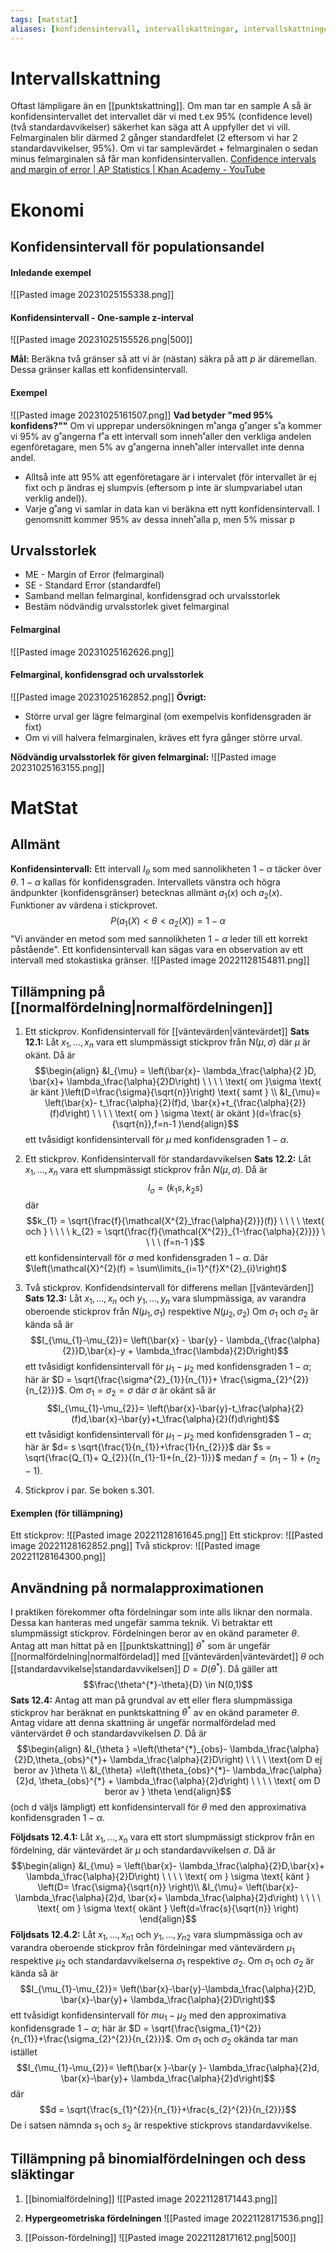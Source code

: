 ```yaml
---
tags: [matstat]
aliases: [konfidensintervall, intervallskattningar, intervallskattningen]
---
```

# Intervallskattning
Oftast lämpligare än en [[punktskattning]].
Om man tar en sample A så är konfidensintervallet det intervallet där vi med t.ex 95% (confidence level) (två standardavvikelser) säkerhet kan säga att A uppfyller det vi vill. Felmarginalen blir därmed 2 gånger standardfelet (2 eftersom vi har 2 standardavvikelser, 95%). Om vi tar samplevärdet + felmarginalen o sedan minus felmarginalen så får man konfidensintervallen.
[Confidence intervals and margin of error | AP Statistics | Khan Academy - YouTube](https://www.youtube.com/watch?v=hlM7zdf7zwU&ab_channel=KhanAcademy)

# Ekonomi

## Konfidensintervall för populationsandel
#### Inledande exempel
![[Pasted image 20231025155338.png]]

#### Konfidensintervall - One-sample z-interval
![[Pasted image 20231025155526.png|500]]

**Mål:** Beräkna två gränser så att vi är (nästan) säkra på att $p$ är däremellan. Dessa gränser kallas ett konfidensintervall. 

#### Exempel
![[Pasted image 20231025161507.png]]
**Vad betyder "med 95% konfidens?""**
Om vi upprepar undersökningen m˚anga g˚anger s˚a kommer vi 95% av g˚angerna f˚a ett intervall som inneh˚aller den verkliga andelen egenföretagare, men 5% av g˚angerna inneh˚aller intervallet inte denna andel.
- Alltså inte att 95% att egenföretagare är i intervalet (för intervallet är ej fixt och p ändras ej slumpvis (eftersom p inte är slumpvariabel utan verklig andel)).
- Varje g˚ang vi samlar in data kan vi beräkna ett nytt konfidensintervall. I genomsnitt kommer 95% av dessa inneh˚alla p, men 5% missar p

## Urvalsstorlek
- ME - Margin of Error (felmarginal)
- SE - Standard Error (standardfel)
- Samband mellan felmarginal, konfidensgrad och urvalsstorlek
- Bestäm nödvändig urvalsstorlek givet felmarginal

#### Felmarginal
![[Pasted image 20231025162626.png]]

#### Felmarginal, konfidensgrad och urvalsstorlek
![[Pasted image 20231025162852.png]]
**Övrigt:**
- Större urval ger lägre felmarginal (om exempelvis konfidensgraden är fixt)
- Om vi vill halvera felmarginalen, kräves ett fyra gånger större urval.

**Nödvändig urvalsstorlek för given felmarginal:**
![[Pasted image 20231025163155.png]]


# MatStat
## Allmänt
**Konfidensintervall:** Ett intervall $I_\theta$ som med sannolikheten $1-\alpha$ täcker över $\theta$. $1 - \alpha$ kallas för konfidensgraden. Intervallets vänstra och högra ändpunkter (konfidensgränser) betecknas allmänt $a_{1}(x)$ och $a_{2}(x)$. Funktioner av värdena i stickprovet. $$P(a_{1}(X) < \theta < a_{2}(X)) = 1- \alpha$$
"Vi använder en metod som med sannolikheten $1- \alpha$ leder till ett korrekt påstående".
Ett konfidensintervall kan sägas vara en observation av ett intervall med stokastiska gränser. 
	![[Pasted image 20221128154811.png]]

## Tillämpning på [[normalfördelning|normalfördelningen]]

1) Ett stickprov. Konfidensintervall för [[väntevärden|väntevärdet]]
**Sats 12.1:** Låt $x_{1},...,x_{n}$ vara ett slumpmässigt stickprov från N($\mu,\sigma$) där $\mu$ är okänt. Då är $$\begin{align} &I_{\mu} = \left(\bar{x}- \lambda_\frac{\alpha}{2 }D, \bar{x}+ \lambda_\frac{\alpha}{2}D\right) \ \ \ \ \text{ om }\sigma \text{ är känt }\left(D=\frac{\sigma}{\sqrt{n}}\right) \text{ samt } \\ &I_{\mu}= \left(\bar{x}- t_\frac{\alpha}{2}(f)d, \bar{x}+t_{\frac{\alpha}{2}}(f)d\right) \ \ \ \ \text{ om } \sigma \text{ är okänt }(d=\frac{s}{\sqrt{n}},f=n-1 )\end{align}$$ett tvåsidigt konfidensintervall för $\mu$ med konfidensgraden $1- \alpha$.

2) Ett stickprov. Konfidensintervall för standardavvikelsen
**Sats 12.2:** Låt $x_{1},...,x_{n}$ vara ett slumpmässigt stickprov från $N(\mu, \sigma)$. Då är $$I_{\sigma}= (k_{1}s, k_{2}s)$$där $$k_{1} = \sqrt{\frac{f}{\mathcal{X^{2}_\frac{\alpha}{2}}}(f)} \ \ \ \ \text{ och } \ \ \ \ k_{2} = \sqrt{\frac{f}{\mathcal{X^{2}}_{1-\frac{\alpha}{2}}}} \ \ \ \ (f=n-1 )$$ett konfidensintervall för $\sigma$ med konfidensgraden $1-\alpha$.
Där $\left(\mathcal{X}^{2}(f) = \sum\limits_{i=1}^{f}X^{2}_{i}\right)$ 

3) Två stickprov. Konfidendsintervall för differens mellan [[väntevärden]]
**Sats 12.3:** Låt $x_{1},...,x_{n}$ och $y_{1},...,y_{n}$ vara slumpmässiga, av varandra oberoende stickprov från $N(\mu_{1},\sigma_{1})$ respektive $N(\mu_{2}, \sigma_{2})$
Om $\sigma_{1}$ och $\sigma_{2}$ är kända så är $$I_{\mu_{1}-\mu_{2}}= \left(\bar{x} - \bar{y} - \lambda_{\frac{\alpha}{2}}D,\bar{x}-y + \lambda_\frac{\lambda}{2}D\right)$$ett tvåsidigt konfidensintervall för $\mu_{1}- \mu_{2}$ med konfidensgraden $1-\alpha$; här är $D = \sqrt{\frac{\sigma^{2}_{1}}{n_{1}}+ \frac{\sigma_{2}^{2}}{n_{2}}}$. 
Om $\sigma_{1}= \sigma_{2} = \sigma$ där $\sigma$ är okänt så är $$I_{\mu_{1}-\mu_{2}}= \left(\bar{x}-\bar{y}-t_\frac{\alpha}{2}(f)d,\bar{x}-\bar{y}+t_\frac{\alpha}{2}(f)d\right)$$ett tvåsidigt konfidensintervall för $\mu_{1} - \mu_{2}$ med konfidensgraden $1- \alpha$; här är $d= s \sqrt{\frac{1}{n_{1}}+\frac{1}{n_{2}}}$ där $s = \sqrt{\frac{Q_{1}+ Q_{2}}{(n_{1}-1)+(n_{2}-1)}}$ medan $f=(n_{1}-1)+(n_{2}-1)$.

4) Stickprov i par.
Se boken s.301.


#### Exemplen (för tillämpning)
Ett stickprov:
![[Pasted image 20221128161645.png]]
Ett stickprov:
![[Pasted image 20221128162852.png]]
Två stickprov:
![[Pasted image 20221128164300.png]]

## Användning på normalapproximationen
I praktiken förekommer ofta fördelningar som inte alls liknar den normala. Dessa kan hanteras med ungefär samma teknik. 
Vi betraktar ett slumpmässigt stickprov. Fördelningen beror av en okänd parameter $\theta$. Antag att man hittat på en [[punktskattning]] $\theta^{*}$ som är ungefär [[normalfördelning|normalfördelad]] med [[väntevärden|väntevärdet]] $\theta$ och [[standardavvikelse|standardavvikelsen]] $D=D(\theta^{*})$. Då gäller att $$\frac{\theta^{*}-\theta}{D} \in N(0,1)$$
**Sats 12.4:** Antag att man på grundval av ett eller flera slumpmässiga stickprov har beräknat en punktskattning $\theta^{*}$ av en okänd parameter $\theta$. Antag vidare att denna skattning är ungefär normalfördelad med väntervärdet $\theta$ och standardavvikelsen $D$. Då är $$\begin{align} &I_{\theta } =\left(\theta^{*}_{obs}- \lambda_\frac{\alpha}{2}D,\theta_{obs}^{*}+ \lambda_\frac{\alpha}{2}D\right) \ \ \ \ \text{om D ej beror av }\theta \\ &I_{\theta} =\left(\theta_{obs}^{*}- \lambda_\frac{\alpha}{2}d, \theta_{obs}^{*} + \lambda_\frac{\alpha}{2}d\right) \ \ \ \ \text{ om D beror av } \theta \end{align}$$(och d väljs lämpligt) ett konfidensintervall för $\theta$ med den approximativa konfidensgraden $1- \alpha$.

**Följdsats 12.4.1:** Låt $x_{1},...,x_{n}$ vara ett stort slumpmässigt stickprov från en fördelning, där väntevärdet är $\mu$ och standardavvikelsen $\sigma$. Då är $$\begin{align} &I_{\mu} = \left(\bar{x}- \lambda_\frac{\alpha}{2}D,\bar{x}+ \lambda_\frac{\alpha}{2}D\right) \ \ \ \ \text{ om } \sigma \text{ känt } \left(D= \frac{\sigma}{\sqrt{n}} \right)\\ &I_{\mu}= \left(\bar{x}-\lambda_\frac{\alpha}{2}d, \bar{x}+ \lambda_\frac{\alpha}{2}d\right) \ \ \ \ \text{ om  } \sigma 
\text{ okänt } \left(d=\frac{s}{\sqrt{n}} \right) \end{align}$$
**Följdsats 12.4.2:** Låt $x_{1},...,x_{n1}$  och $y_{1},...,y_{n2}$ vara slumpmässiga och av varandra oberoende stickprov från fördelningar med väntevärdern $\mu_{1}$ respektive $\mu_{2}$ och standardavvikelserna $\sigma_{1}$ respektive $\sigma_{2}$.
Om $\sigma_{1}$ och $\sigma_{2}$ är kända så är $$I_{\mu_{1}-\mu_{2}}= \left(\bar{x}-\bar{y}-\lambda_\frac{\alpha}{2}D, \bar{x}-\bar{y}+ \lambda_\frac{\alpha}{2}D\right)$$ett tvåsidigt konfidensintervall för $mu_{1} - \mu_2$ med den approximativa konfidensgrade $1- \alpha$; här är $D = \sqrt{\frac{\sigma_{1}^{2}}{n_{1}}+\frac{\sigma_{2}^{2}}{n_{2}}}$.
Om $\sigma_{1}$ och $\sigma_{2}$ okända tar man istället $$I_{\mu_{1}-\mu_{2}}= \left(\bar{x }-\bar{y }- \lambda_\frac{\alpha}{2}d, \bar{x}-\bar{y}+ \lambda_\frac{\alpha}{2}d\right)$$där $$d = \sqrt{\frac{s_{1}^{2}}{n_{1}}+\frac{s_{2}^{2}}{n_{2}}}$$
De i satsen nämnda $s_{1}$ och $s_{2}$ är respektive stickprovs standardavvikelse. 

## Tillämpning på binomialfördelningen och dess släktingar

1) [[binomialfördelning]]
![[Pasted image 20221128171443.png]]

2) **Hypergeometriska fördelningen**
![[Pasted image 20221128171536.png]]

3) [[Poisson-fördelning]]
![[Pasted image 20221128171612.png|500]]